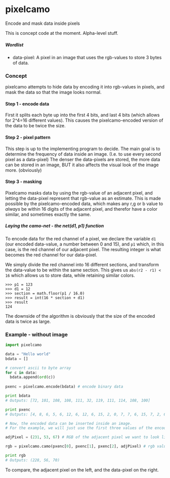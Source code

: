 # pixelcamo
Encode and mask data inside pixels


This is concept code at the moment. Alpha-level stuff.


##### Wordlist

 * data-pixel: A pixel in an image that uses the rgb-values to store 3 bytes of data.


### Concept

pixelcamo attempts to hide data by encoding it into rgb-values in pixels, and mask the data so that the image looks normal.

#### Step 1 - encode data
First it splits each byte up into the first 4 bits, and last 4 bits (which allows for 2^4=16 different values).
This causes the pixelcamo-encoded version of the data to be twice the size.


#### Step 2 - pixel pattern
This step is up to the implementing program to decide. The main goal is to determine the frequency of data inside an image. (I.e. to use every second pixel as a data-pixel)
The denser the data-pixels are stored, the more data can be stored in an image, BUT it also affects the visual look of the image more. (obviously)


#### Step 3 - masking
Pixelcamo masks data by using the rgb-value of an adjacent pixel, and letting the data-pixel represent that rgb-value as an estimate.
This is made possible by the pixelcamo-encoded data, which makes any r,g or b value to *always* be within 16 digits of the adjacent pixel, and therefor have a color similar, and sometimes exactly the same.

##### Laying the camo-net - the net(d1, p1) function
To encode data for the red channel of a pixel, we declare the variable `d1` (our encoded data-value, a number between 0 and 15), and `p1` which, in this case, is the red channel of our adjacent pixel.
The resulting integer is what becomes the red channel for our data-pixel.

We simply divide the red channel into 16 different sections, and transform the data-value to be within the same section. This gives us `abs(r2 - r1) < 16` which allows us to store data, while retaining similar colors.
```
>>> p1 = 123
>>> d1 = 12
>>> section = math.floor(p1 / 16.0)
>>> result = int(16 * section + d1)
>>> result
124
```


The downside of the algorithm is obviously that the size of the encoded data is twice as large.


### Example - without image


```python
import pixelcamo

data = "Hello world"
bdata = []

# convert ascii to byte array
for c in data: 
  bdata.append(ord(c))
  
pxenc = pixelcamo.encode(bdata) # encode binary data

print bdata
# Outputs: [72, 101, 108, 108, 111, 32, 119, 111, 114, 108, 100]

print pxenc
# Outputs: [4, 8, 6, 5, 6, 12, 6, 12, 6, 15, 2, 0, 7, 7, 6, 15, 7, 2, 6, 12, 6, 4]

# Now, the encoded data can be inserted inside an image.
# For the example, we will just use the first three values of the encoded data

adjPixel = (231, 53, 67) # RGB of the adjacent pixel we want to look like

rgb = pixelcamo.camo(pxenc[0], pxenc[1], pxenc[2], adjPixel) # rgb value of the data-pixel.

print rgb
# Outputs: (228, 56, 70)
```

To compare, the adjacent pixel on the left, and the data-pixel on the right.

<img src="http://placehold.it/150x150/E73543/FFFFFF&text=%28231,+53,+67%29" alt="" />
<img src="http://placehold.it/150x150/E43846/FFFFFF&text=%28228,+56,+70%29" alt="" />




